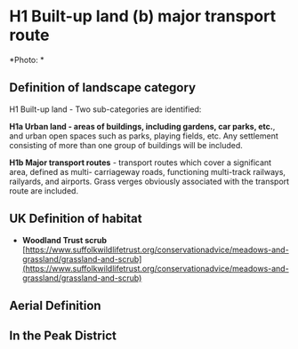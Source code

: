 # H1 Built-up land (b) major transport route


*Photo: *

## Definition of landscape category

H1 Built-up land - Two sub-categories are identified:

**H1a Urban land - areas of buildings, including gardens, car parks, etc.**, and urban open spaces such as parks, playing fields, etc. Any settlement consisting of more than one group of buildings will be included.

**H1b Major transport routes** - transport routes which cover a significant area, defined as multi- carriageway roads, functioning multi-track railways, railyards, and airports. Grass verges obviously associated with the transport route are included.

## UK Definition of habitat

* **Woodland Trust scrub** [https://www.suffolkwildlifetrust.org/conservationadvice/meadows-and-grassland/grassland-and-scrub](https://www.suffolkwildlifetrust.org/conservationadvice/meadows-and-grassland/grassland-and-scrub)

## Aerial Definition



## In the Peak District
